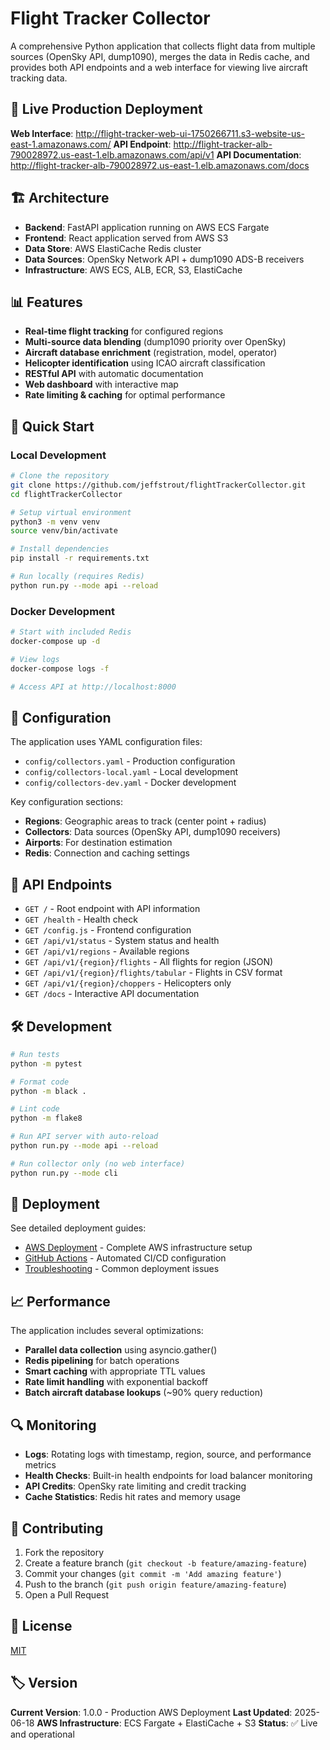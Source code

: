 # Flight Tracker Collector

A comprehensive Python application that collects flight data from multiple sources (OpenSky API, dump1090), merges the data in Redis cache, and provides both API endpoints and a web interface for viewing live aircraft tracking data.

## 🚁 Live Production Deployment

**Web Interface**: http://flight-tracker-web-ui-1750266711.s3-website-us-east-1.amazonaws.com/
**API Endpoint**: http://flight-tracker-alb-790028972.us-east-1.elb.amazonaws.com/api/v1
**API Documentation**: http://flight-tracker-alb-790028972.us-east-1.elb.amazonaws.com/docs

## 🏗️ Architecture

- **Backend**: FastAPI application running on AWS ECS Fargate
- **Frontend**: React application served from AWS S3
- **Data Store**: AWS ElastiCache Redis cluster
- **Data Sources**: OpenSky Network API + dump1090 ADS-B receivers
- **Infrastructure**: AWS ECS, ALB, ECR, S3, ElastiCache

## 📊 Features

- **Real-time flight tracking** for configured regions
- **Multi-source data blending** (dump1090 priority over OpenSky)
- **Aircraft database enrichment** (registration, model, operator)
- **Helicopter identification** using ICAO aircraft classification
- **RESTful API** with automatic documentation
- **Web dashboard** with interactive map
- **Rate limiting & caching** for optimal performance

## 🚀 Quick Start

### Local Development

```bash
# Clone the repository
git clone https://github.com/jeffstrout/flightTrackerCollector.git
cd flightTrackerCollector

# Setup virtual environment
python3 -m venv venv
source venv/bin/activate

# Install dependencies
pip install -r requirements.txt

# Run locally (requires Redis)
python run.py --mode api --reload
```

### Docker Development

```bash
# Start with included Redis
docker-compose up -d

# View logs
docker-compose logs -f

# Access API at http://localhost:8000
```

## 🔧 Configuration

The application uses YAML configuration files:
- `config/collectors.yaml` - Production configuration
- `config/collectors-local.yaml` - Local development
- `config/collectors-dev.yaml` - Docker development

Key configuration sections:
- **Regions**: Geographic areas to track (center point + radius)
- **Collectors**: Data sources (OpenSky API, dump1090 receivers)
- **Airports**: For destination estimation
- **Redis**: Connection and caching settings

## 📡 API Endpoints

- `GET /` - Root endpoint with API information
- `GET /health` - Health check
- `GET /config.js` - Frontend configuration
- `GET /api/v1/status` - System status and health
- `GET /api/v1/regions` - Available regions
- `GET /api/v1/{region}/flights` - All flights for region (JSON)
- `GET /api/v1/{region}/flights/tabular` - Flights in CSV format
- `GET /api/v1/{region}/choppers` - Helicopters only
- `GET /docs` - Interactive API documentation

## 🛠️ Development

```bash
# Run tests
python -m pytest

# Format code
python -m black .

# Lint code
python -m flake8

# Run API server with auto-reload
python run.py --mode api --reload

# Run collector only (no web interface)
python run.py --mode cli
```

## 🚢 Deployment

See detailed deployment guides:
- [AWS Deployment](DEPLOYMENT.md) - Complete AWS infrastructure setup
- [GitHub Actions](GITHUB_SECRETS.md) - Automated CI/CD configuration
- [Troubleshooting](AWS_DEPLOYMENT_FIX.md) - Common deployment issues

## 📈 Performance

The application includes several optimizations:
- **Parallel data collection** using asyncio.gather()
- **Redis pipelining** for batch operations
- **Smart caching** with appropriate TTL values
- **Rate limit handling** with exponential backoff
- **Batch aircraft database lookups** (~90% query reduction)

## 🔍 Monitoring

- **Logs**: Rotating logs with timestamp, region, source, and performance metrics
- **Health Checks**: Built-in health endpoints for load balancer monitoring
- **API Credits**: OpenSky rate limiting and credit tracking
- **Cache Statistics**: Redis hit rates and memory usage

## 🤝 Contributing

1. Fork the repository
2. Create a feature branch (`git checkout -b feature/amazing-feature`)
3. Commit your changes (`git commit -m 'Add amazing feature'`)
4. Push to the branch (`git push origin feature/amazing-feature`)
5. Open a Pull Request

## 📄 License

[MIT](https://choosealicense.com/licenses/mit/)

## 🏷️ Version

**Current Version**: 1.0.0 - Production AWS Deployment
**Last Updated**: 2025-06-18
**AWS Infrastructure**: ECS Fargate + ElastiCache + S3
**Status**: ✅ Live and operational
